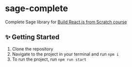 # sage-complete
Complete Sage library for <a href="https://www.youtube.com/watch?v=Ml10UF0XLRs&list=PLREW9ZuU80uTmwAMi70nOOi5RDNGQk_ol&ab_channel=DevSage">Build React.js from Scratch course</a>

## :sparkles: Getting Started
1) Clone the repository
2) Navigate to the project in your terminal and run `npm i`
3) To run the project, run `npm run start`
